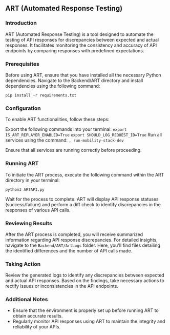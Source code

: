 ## ART (Automated Response Testing)

### Introduction
ART (Automated Response Testing) is a tool designed to automate the testing of API responses for discrepancies between expected and actual responses. It facilitates monitoring the consistency and accuracy of API endpoints by comparing responses with predefined expectations.

### Prerequisites
Before using ART, ensure that you have installed all the necessary Python dependencies. Navigate to the Backend/ART directory and install dependencies using the following command:

`pip install -r requirements.txt`

### Configuration
To enable ART functionalities, follow these steps:

Export the following commands into your terminal:
`export IS_ART_REPLAYER_ENABLED=True`
`export SHOULD_LOG_REQUEST_ID=True`
Run all services using the command:
`, run-mobility-stack-dev`

Ensure that all services are running correctly before proceeding.

### Running ART
To initiate the ART process, execute the following command within the ART directory in your terminal:

`python3 ARTAPI.py`

Wait for the process to complete. ART will display API response statuses (success/failure) and perform a diff check to identify discrepancies in the responses of various API calls.

### Reviewing Results
After the ART process is completed, you will receive summarized information regarding API response discrepancies. For detailed insights, navigate to the `Backend/ART/ArtLogs` folder. Here, you'll find files detailing the identified differences and the number of API calls made.

### Taking Action
Review the generated logs to identify any discrepancies between expected and actual API responses. Based on the findings, take necessary actions to rectify issues or inconsistencies in the API endpoints.

### Additional Notes
- Ensure that the environment is properly set up before running ART to obtain accurate results.
- Regularly monitor API responses using ART to maintain the integrity and reliability of your APIs.

